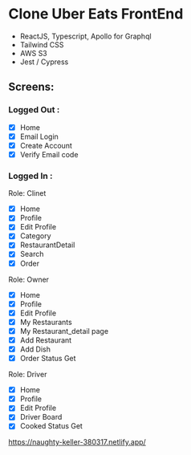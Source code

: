 # Clone Uber Eats FrontEnd

- ReactJS, Typescript, Apollo for Graphql
- Tailwind CSS
- AWS S3
- Jest / Cypress

## Screens:

### Logged Out :

- [x] Home
- [x] Email Login
- [x] Create Account
- [x] Verify Email code

### Logged In :

Role: Clinet

- [x] Home
- [x] Profile
- [x] Edit Profile
- [x] Category
- [x] RestaurantDetail
- [x] Search
- [x] Order

Role: Owner

- [x] Home
- [x] Profile
- [x] Edit Profile
- [x] My Restaurants
- [x] My Restaurant_detail page
- [x] Add Restaurant
- [x] Add Dish
- [x] Order Status Get

Role: Driver

- [x] Home
- [x] Profile
- [x] Edit Profile
- [x] Driver Board
- [x] Cooked Status Get

https://naughty-keller-380317.netlify.app/
